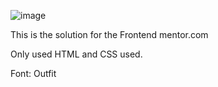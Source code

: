![image](https://github.com/user-attachments/assets/7350291f-3316-46d4-a78d-2dfe824968df)

This is the solution for the Frontend mentor.com

Only used HTML and CSS used.

Font: Outfit




